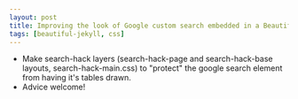 ```yaml
---
layout: post
title: Improving the look of Google custom search embedded in a Beautiful Jekyll page.
tags: [beautiful-jekyll, css]
---
```


* Make search-hack layers (search-hack-page and search-hack-base layouts, search-hack-main.css) to "protect" the google search element from having it's tables drawn.
* Advice welcome!
